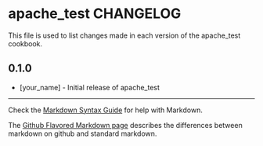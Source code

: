 apache_test CHANGELOG
=====================

This file is used to list changes made in each version of the apache_test cookbook.

0.1.0
-----
- [your_name] - Initial release of apache_test

- - -
Check the [Markdown Syntax Guide](http://daringfireball.net/projects/markdown/syntax) for help with Markdown.

The [Github Flavored Markdown page](http://github.github.com/github-flavored-markdown/) describes the differences between markdown on github and standard markdown.
